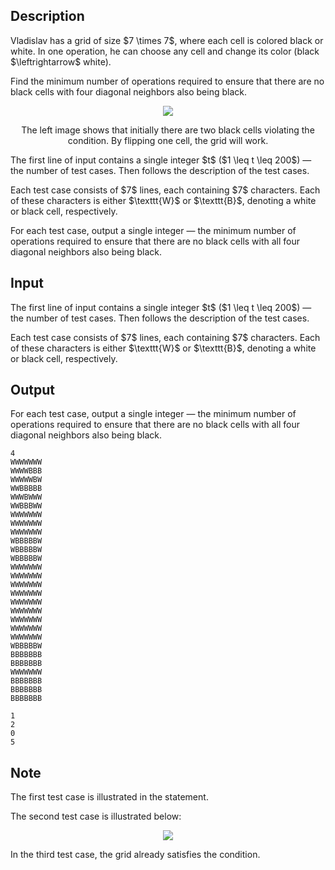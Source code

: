 ## Description

<div><p>Vladislav has a grid of size $7 \times 7$, where each cell is colored black or white. In one operation, he can choose any cell and change its color (black $\leftrightarrow$ white).</p><p>Find the minimum number of operations required to ensure that there are no black cells with four diagonal neighbors also being black.</p><center> <img class="tex-graphics" src="file://iULz3cnL.png" style="max-width: 100.0%;max-height: 100.0%;"><p><span class="tex-font-size-small">The left image shows that initially there are two black cells violating the condition. By flipping one cell, the grid will work.</span> </p></center></div><div class="input-specification"><p>The first line of input contains a single integer $t$ ($1 \leq t \leq 200$)&nbsp;— the number of test cases. Then follows the description of the test cases.</p><p>Each test case consists of $7$ lines, each containing $7$ characters. Each of these characters is either $\texttt{W}$ or $\texttt{B}$, denoting a white or black cell, respectively.</p></div><div class="output-specification"><p>For each test case, output a single integer&nbsp;— the minimum number of operations required to ensure that there are no black cells with all four diagonal neighbors also being black.</p></div>

## Input

<p>The first line of input contains a single integer $t$ ($1 \leq t \leq 200$)&nbsp;— the number of test cases. Then follows the description of the test cases.</p><p>Each test case consists of $7$ lines, each containing $7$ characters. Each of these characters is either $\texttt{W}$ or $\texttt{B}$, denoting a white or black cell, respectively.</p>

## Output

<p>For each test case, output a single integer&nbsp;— the minimum number of operations required to ensure that there are no black cells with all four diagonal neighbors also being black.</p>





```input1|2,3,4,5,6,7,8,16,17,18,19,20,21,22
4
WWWWWWW
WWWWBBB
WWWWWBW
WWBBBBB
WWWBWWW
WWBBBWW
WWWWWWW
WWWWWWW
WWWWWWW
WBBBBBW
WBBBBBW
WBBBBBW
WWWWWWW
WWWWWWW
WWWWWWW
WWWWWWW
WWWWWWW
WWWWWWW
WWWWWWW
WWWWWWW
WWWWWWW
WBBBBBW
BBBBBBB
BBBBBBB
WWWWWWW
BBBBBBB
BBBBBBB
BBBBBBB
```




```output1
1
2
0
5
```



## Note

<p>The first test case is illustrated in the statement.</p><p>The second test case is illustrated below: </p><center> <img class="tex-graphics" src="file://4wdnHBn3.png" style="max-width: 100.0%;max-height: 100.0%;"> </center><p>In the third test case, the grid already satisfies the condition.</p>
